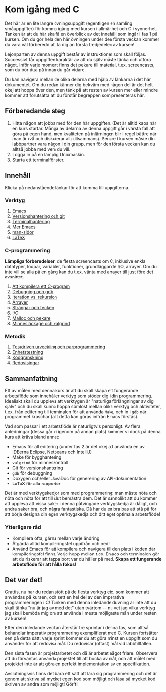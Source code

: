 Kom igång med C
===============

Det här är en lite längre övningsuppgift (egentligen en samling
småuppgifter) för komma igång med kursen i allmänhet och C i
synnerhet. Tanken är att du här ska få en överblick av det
innehåll som ingår i fas 1 på kursen. Om du gör hela den här
övningen under den första veckan kommer du vara väl förberedd att
ta dig an första tredjedelen av kursen!

Lejonparten av denna uppgift består av instruktioner som skall
följas. Successivt får uppgiften karaktär av att du själv måste
tänka och utföra något. Inför varje moment finns det pekare till
material, t.ex. screencasts, som du bör titta på innan du går
vidare.

Du kan navigera mellan de olika delarna med hjälp av länkarna i
det här dokumentet. Om du redan känner dig bekväm med någon del är
det helt okej att hoppa över den, men tänk på att resten av kursen
mer eller mindre kommer att förutsätta att du förstår begreppen
som presenteras här.

## Förberedande steg

1. Hitta någon att jobba med för den här uppgiften. (Det är alltid
    kaos när en kurs startar. Många av delarna av denna uppgift
    går i värsta fall att göra på egen hand, men kvaliteten på
    inlärningen blir i regel bättre när man är två och diskuterar
    allt tillsammans). Senare i kursen måste din labbpartner vara
    någon i din grupp, men för den första veckan kan du alltså
    jobba med vem du vill.
2. Logga in på en lämplig Unixmaskin.
3. Starta ett terminalfönster.

## Innehåll

Klicka på nedanstående länkar för att komma till uppgifterna.

### Verktyg
1. [Emacs](emacs)
2. [Versionshantering och git](git)
3. [Terminalhantering](terminal)
4. [Mer Emacs](meremacs)
5. [man-sidor](man)
6. [LaTeX](latex)

### C-programmering

**Lämpliga förberedelser:** de flesta screencasts om C, inklusive
enkla datatyper, loopar, variabler, funktioner, grundläggande I/O,
arrayer. Om du inte vill se alla på en gång kan du t.ex. vänta med
arrayer till just före det avsnittet.

1. [Att kompilera ett C-program](compile)
2. [Debugging och gdb](gdb)
3. [Iteration vs. rekursion](rec)
4. [Arrayer](arrays)
5. [Strängar och tecken](strings)
6. [I/O](io)
7. [Malloc och pekare](malloc)
8. [Minnesläckage och valgrind](valgrind)

### Metodik
1. [Testdriven utveckling och parprogrammering](tdd)
2. [Enhetstestning](unittests)
3. [Kodgranskning](review)
4. [Redovisingar](demonstrations)

## Sammanfattning

Ett av målen med denna kurs är att du skall skapa ett fungerande
arbetsflöde som innehåller verktyg som stöder dig i din
programmering. Idealiskt skall du uppleva att verktygen är
"naturliga förlängningar av dig själv" och du skall kunna hoppa
sömlöst mellan olika verktyg och aktiviteter, t.ex. från editering
till terminalen för att använda `Make`, och in i `gdb` när
programmet kraschar (allt detta kan göras inifrån Emacs förstås).

Vad som passar i ett arbetsflöde är naturligtvis personligt. Av
flera anledningar (dessa går vi igenom på annan plats) kommer vi
dock på denna kurs att kräva bland annat:

* Emacs för all editering (under fas 2 är det okej att använda en
   av IDEerna Eclipse, Netbeans och IntelliJ)
* Make för bygghantering
* `valgrind` för minneskontroll
* Git för versionshantering
* `gdb` för debuggning
* Doxygen och/eller JavaDoc för generering av API-dokumentation
* LaTeX för alla rapporter

Det är med verktygskedjor som med programmering: man måste nöta
och nöta och nöta för att till slut bemästra dem. Det är sannolikt
att du kommer att uppleva att vissa saker i denna påtvingade
verktygskedja är dåligt, och andra saker bra, och några
fantastiska. Då har du en bra bas att stå på för att börja designa
din egen verktygskedja och ditt eget optimala arbetsflöde!


### Ytterligare råd
* Kompilera ofta, gärna mellan varje ändring
* Åtgärda alltid kompileringsfel uppifrån och ned!
* Använd Emacs för att kompilera och navigera till den plats i
  koden där kompileringsfel finns. Varje hopp mellan t.ex. Emacs
  och terminalen gör att du riskerar att tappa bort var du håller
  på med. **Skapa ett fungerande arbetsflöde för att hålla
  fokus!**


## Det var det!

Grattis, nu har du redan stött på de flesta verktyg etc. som
kommer att användas på kursen, och sett en hel del av den
imperativa programmeringen i C! Tanken med denna inledande duvning
är inte att du skall tänka "nu är jag av med det" utan tvärtom --
nu vet jag vilka verktyg jag skall bemöda mig om att använda i
mesta möjligaste mån under resten av kursen!

Efter den inledande veckan återstår tre sprintar i denna fas, som
alltså behandlar imperativ programmering exemplifierat med C.
Kursen fortsätter sen på detta sätt: varje sprint kommer du att
göra minst en uppgift som du använder för att redovisa mål. Du
redovisar (oftast) mål vid labbtillfällen.

Den sista fasen är projektarbetet och då är arbetet något friare.
Observera att du förväntas använda projektet till att bocka av
mål, och att målet med projektet inte är att göra en perfekt
implementation av en specifikation.

Avslutningsvis finns det bara ett sätt att lära sig programmering
och det är genom att skriva så mycket egen kod som möjligt och
läsa så mycket kod skriven av andra som möjligt! Gör't!
